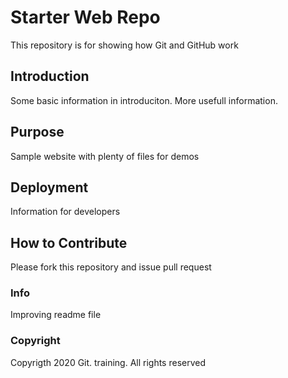 # Starter Web Repo

This repository is for showing how Git and GitHub work

## Introduction

Some basic information in introduciton. More usefull information.

## Purpose

Sample website with plenty of files for demos

## Deployment

Information for developers

## How to Contribute

Please fork this repository and issue pull request

### Info

Improving readme file

### Copyright

Copyrigth 2020 Git. training. All rights reserved
